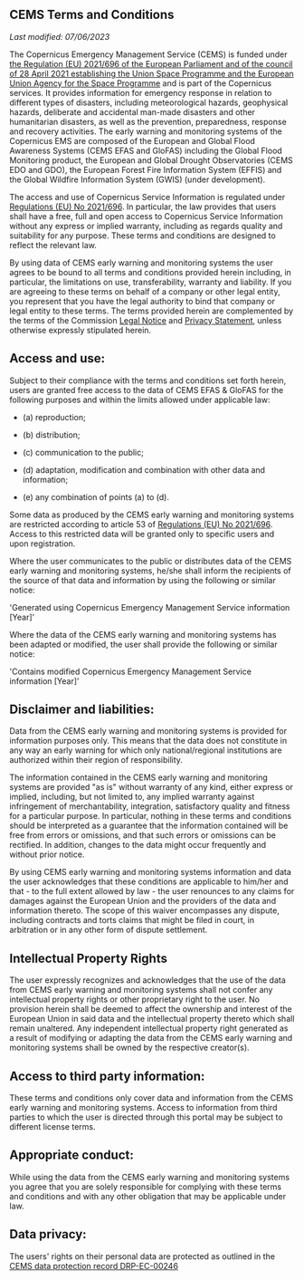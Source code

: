 ## CEMS Terms and Conditions

*Last modified: 07/06/2023*

The Copernicus Emergency Management Service (CEMS) is funded under [the Regulation (EU) 2021/696 of the European Parliament and of the council of 28 April 2021 establishing the Union Space Programme and the European Union Agency for the Space Programme](https://eur-lex.europa.eu/legal-content/EN/TXT/?uri=uriserv%3AOJ.L_.2021.170.01.0069.01.ENG) and is part of the Copernicus services. It provides information for emergency response in relation to different types of disasters, including meteorological hazards, geophysical hazards, deliberate and accidental man-made disasters and other humanitarian disasters, as well as the prevention, preparedness, response and recovery activities. The early warning and monitoring systems of the Copernicus EMS are composed of the European and Global Flood Awareness Systems (CEMS EFAS and GloFAS) including the Global Flood Monitoring product, the European and Global Drought Observatories (CEMS EDO and GDO), the European Forest Fire Information System (EFFIS) and the Global Wildfire Information System (GWIS) (under development). 

The access and use of Copernicus Service Information is regulated under [Regulations (EU) No 2021/696](https://eur-lex.europa.eu/legal-content/EN/TXT/?uri=uriserv%3AOJ.L_.2021.170.01.0069.01.ENG). In particular, the law provides that users shall have a free, full and open access to Copernicus Service Information without any express or implied warranty, including as regards quality and suitability for any purpose. These terms and conditions are designed to reflect the relevant law. 

By using data of CEMS early warning and monitoring systems the user agrees to be bound to all terms and conditions provided herein including, in particular, the limitations on use, transferability, warranty and liability. If you are agreeing to these terms on behalf of a company or other legal entity, you represent that you have the legal authority to bind that company or legal entity to these terms. The terms provided herein are complemented by the terms of the Commission [Legal Notice](https://commission.europa.eu/legal-notice_en) and [Privacy Statement](https://commission.europa.eu/privacy-policy-websites-managed-european-commission_en), unless otherwise expressly stipulated herein.


## Access and use:
Subject to their compliance with the terms and conditions set forth herein, users are granted free access to the data of CEMS EFAS & GloFAS for the following purposes and within the limits allowed under applicable law: 

* (a) reproduction; 

* (b) distribution; 

* (c) communication to the public; 

* (d) adaptation, modification and combination with other data and information; 

* (e) any combination of points (a) to (d). 

Some data as produced by the CEMS early warning and monitoring systems are restricted according to article 53 of [Regulations (EU) No 2021/696](https://eur-lex.europa.eu/legal-content/EN/TXT/?uri=uriserv%3AOJ.L_.2021.170.01.0069.01.ENG). Access to this restricted data will be granted only to specific users and upon registration.   

Where the user communicates to the public or distributes data of the CEMS early warning and monitoring systems, he/she shall inform the recipients of the source of that data and information by using the following or similar notice: 

'Generated using Copernicus Emergency Management Service information [Year]'     

Where the data of the CEMS early warning and monitoring systems has been adapted or modified, the user shall provide the following or similar notice: 

'Contains modified Copernicus Emergency Management Service information [Year]' 

## Disclaimer and liabilities:
Data from the CEMS early warning and monitoring systems is provided for information purposes only. This means that the data does not constitute in any way an early warning for which only national/regional institutions are authorized within their region of responsibility. 

The information contained in the CEMS early warning and monitoring systems are provided "as is" without warranty of any kind, either express or implied, including, but not limited to, any implied warranty against infringement of merchantability, integration, satisfactory quality and fitness for a particular purpose. In particular, nothing in these terms and conditions should be interpreted as a guarantee that the information contained will be free from errors or omissions, and that such errors or omissions can be rectified. In addition, changes to the data might occur frequently and without prior notice. 

By using CEMS early warning and monitoring systems information and data the user acknowledges that these conditions are applicable to him/her and that - to the full extent allowed by law - the user renounces to any claims for damages against the European Union and the providers of the data and information thereto. The scope of this waiver encompasses any dispute, including contracts and torts claims that might be filed in court, in arbitration or in any other form of dispute settlement. 

## Intellectual Property Rights
The user expressly recognizes and acknowledges that the use of the data from CEMS early warning and monitoring systems shall not confer any intellectual property rights or other proprietary right to the user. No provision herein shall be deemed to affect the ownership and interest of the European Union in said data and the intellectual property thereto which shall remain unaltered. Any independent intellectual property right generated as a result of modifying or adapting the data from the CEMS early warning and monitoring systems shall be owned by the respective creator(s).

## Access to third party information: 
These terms and conditions only cover data and information from the CEMS early warning and monitoring systems. Access to information from third parties to which the user is directed through this portal may be subject to different license terms. 

## Appropriate conduct: 
While using the data from the CEMS early warning and monitoring systems you agree that you are solely responsible for complying with these terms and conditions and with any other obligation that may be applicable under law. 

## Data privacy: 
The users' rights on their personal data are protected as outlined in the [CEMS data protection record DRP-EC-00246](https://european-flood.emergency.copernicus.eu/sites/default/files/documents/20230508_Privacy_Statement_Copernicus_rev_acceptedv2.pdf)
